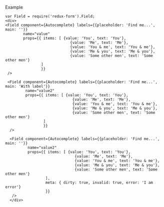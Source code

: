 Example

    var Field = require('redux-form').Field;
    <div>
    <Field component={Autocomplete} labels={{placeholder: 'Find me...', main: ''}}
            name="value"
            props={{ items: [ {value: 'You', text: 'You'},
                                 {value: 'Me', text: 'Me'},
                                 {value: 'You & me', text: 'You & me'},
                                 {value: 'Me & you', text: 'Me & you'},
                                 {value: 'Some other men', text: 'Some other men'}
                    ]
                    }}
     />

     <Field component={Autocomplete} labels={{placeholder: 'Find me...', main: 'With label'}}
             name="value2"
             props={{ items: [ {value: 'You', text: 'You'},
                                  {value: 'Me', text: 'Me'},
                                  {value: 'You & me', text: 'You & me'},
                                  {value: 'Me & you', text: 'Me & you'},
                                  {value: 'Some other men', text: 'Some other men'}
                     ]
                     }}
      />

      <Field component={Autocomplete} labels={{placeholder: 'Find me...', main: ''}}
              name="value2"
              props={{ items: [ {value: 'You', text: 'You'},
                                   {value: 'Me', text: 'Me'},
                                   {value: 'You & me', text: 'You & me'},
                                   {value: 'Me & you', text: 'Me & you'},
                                   {value: 'Some other men', text: 'Some other men'}
                      ],
                      meta: { dirty: true, invalid: true, error: 'I am error'}
                      }}
       />
      </div>
